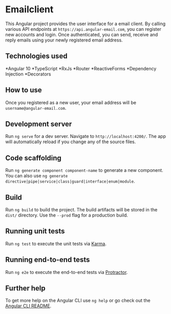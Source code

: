 # Emailclient

This Angular project provides the user interface for a email client. By calling various API endpoints at `https://api.angular-email.com`, you can register new accounts and login. Once authenticated, you can send, receive and reply emails using your newly registered email address.

## Technologies used

*Angular 10
*TypeScript
*RxJs
*Router
*ReactiveForms
*Dependency Injection
\*Decorators

## How to use

Once you registered as a new user, your email address will be `username@angular-email.com`.

## Development server

Run `ng serve` for a dev server. Navigate to `http://localhost:4200/`. The app will automatically reload if you change any of the source files.

## Code scaffolding

Run `ng generate component component-name` to generate a new component. You can also use `ng generate directive|pipe|service|class|guard|interface|enum|module`.

## Build

Run `ng build` to build the project. The build artifacts will be stored in the `dist/` directory. Use the `--prod` flag for a production build.

## Running unit tests

Run `ng test` to execute the unit tests via [Karma](https://karma-runner.github.io).

## Running end-to-end tests

Run `ng e2e` to execute the end-to-end tests via [Protractor](http://www.protractortest.org/).

## Further help

To get more help on the Angular CLI use `ng help` or go check out the [Angular CLI README](https://github.com/angular/angular-cli/blob/master/README.md).
